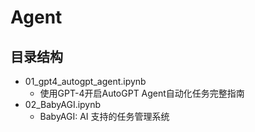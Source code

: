 # Agent

## 目录结构
- 01_gpt4_autogpt_agent.ipynb
    - 使用GPT-4开启AutoGPT Agent自动化任务完整指南
- 02_BabyAGI.ipynb
    - BabyAGI: AI 支持的任务管理系统
